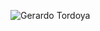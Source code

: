 ![Gerardo Tordoya](https://upload.wikimedia.org/wikipedia/commons/thumb/0/0d/C_Sharp_wordmark.svg/1200px-C_Sharp_wordmark.svg.png)